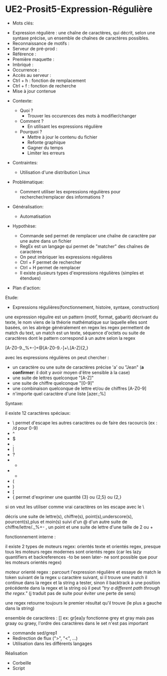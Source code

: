 # UE2-Prosit5-Expression-Régulière

* Mots clés:
- Expression régulière : une chaîne de caractères, qui décrit, selon une syntaxe précise, un ensemble de chaînes de caractères possibles.
- Reconnaissance de motifs : 
- Serveur de pré-prod : 
- Référence : 
- Première maquette :
- Imbriqué : 
- Occurrence : 
- Accès au serveur :
- Ctrl + h : fonction de remplacement
- Ctrl + f : fonction de recherche
- Mise à jour contenue

* Contexte:
  * Quoi ?
    - Trouver les occurences des mots à modifier/changer
  * Comment ?
    - En utilisant les expressions régulière
  * Pourquoi ?
    - Mettre à jour le contenu du fichier
    - Refonte graphique
    - Gagner du temps
    - Limiter les erreurs
    
* Contraintes:
  - Utilisation d'une distribution Linux

* Problématique:
  - Comment utiliser les expressions régulières pour rechercher/remplacer des informations ?

* Généralisation:
  - Automatisation

* Hypothèse:
  - Commande sed permet de remplacer une chaîne de caractère par une autre dans un fichier
  - RegEx est un langage qui permet de "matcher" des chaînes de caractères
  - On peut imbriquer les expressions régulières
  - Ctrl + F permet de rechercher
  - Ctrl + H permet de remplacer
  - Il existe plusieurs types d'expressions régulières (simples et étendues)
 
* Plan d'action:

Etude:
  - Expressions régulières(fonctionnement, histoire, syntaxe, construction)

une expression réguilre est un pattern (motif, format, gabarit) décrivant du texte, le nom viens de la théorie mathématique sur laquelle elles sont basées, on les abrège généralement en regex 
les regex permettent de match du text, un match est un texte, séquence d'octets ou suite de caractères dont le pattern correspond à un autre selon la regex

[A-Z0-9._%+-]+@[A-Z0-9.-]+\\.[A-Z]{2,}

avec les expressions régulières on peut chercher : 

* un caractère ou une suite de caractères précise 'a' ou "Jean" (**a confirmer**: il doit y avoir moyen d'être sensible à la case)
* une suite de lettres quelconque "[A-Z]"
* une suite de chiffre quelconque "[0-9]"
* une combinaison quelconque de lettre et/ou de chiffres [A-Z0-9]
*  n'importe quel caractère d'une liste [azer.;%]

Syntaxe:

il existe 12 caractères spéciaux:

* \ permet d'escape les autres caractères ou de faire des racourcis (ex : /d pour 0-9)
* ^
* $
* . 
* |
* ?
* *
* +
* (
* )
* [
* { permet d'exprimer une quantité {3} ou {2,5} ou {2,}

si on veut les utiliser comme vrai caractères on les escape avec le \
  
décris une suite de lettre(s), chiffre(s), point(s),underscore(s), pourcent(s),plus et moin(s) suivi d'un @ d'un autre suite de chiffre/lettre/._%+- , un point et une suite de lettre d'une taille de 2 ou +


fonctionnement interne :

il existe 2 types de moteurs regex: orientés texte et orientés regex, presque tous les moteurs regex modernes sont orientés regex (car les lazy quantifiers et backreferences -to be seen later- ne sont possible que pour les moteurs orientés regex)

moteur orienté regex : parcourt l'expression régulière et essaye de match le token suivant de la regex u caractère suivant, si il trouve une match il continue dans la regex et la string a tester, sinon il backtrack à une position précédente dans la regex et la string où il peut *"try a different path through the regex."* (j traduit pas de suite pour éviter une perte de sens)

une regex retourne toujours le premier résultat qu'il trouve (le plus a gauche dans la string)

ensemble de caractères : [] ex: gr[ea]y fonctionne grey et gray mais pas graay ou graey, l'ordre des caractères dans le set n'est pas important


  - commande sed/grep1
  - Redirection de flux (">", "<", ...)
  - Utilisation dans les différents langages
  
Réalisation
  - Corbeille
  - Script


